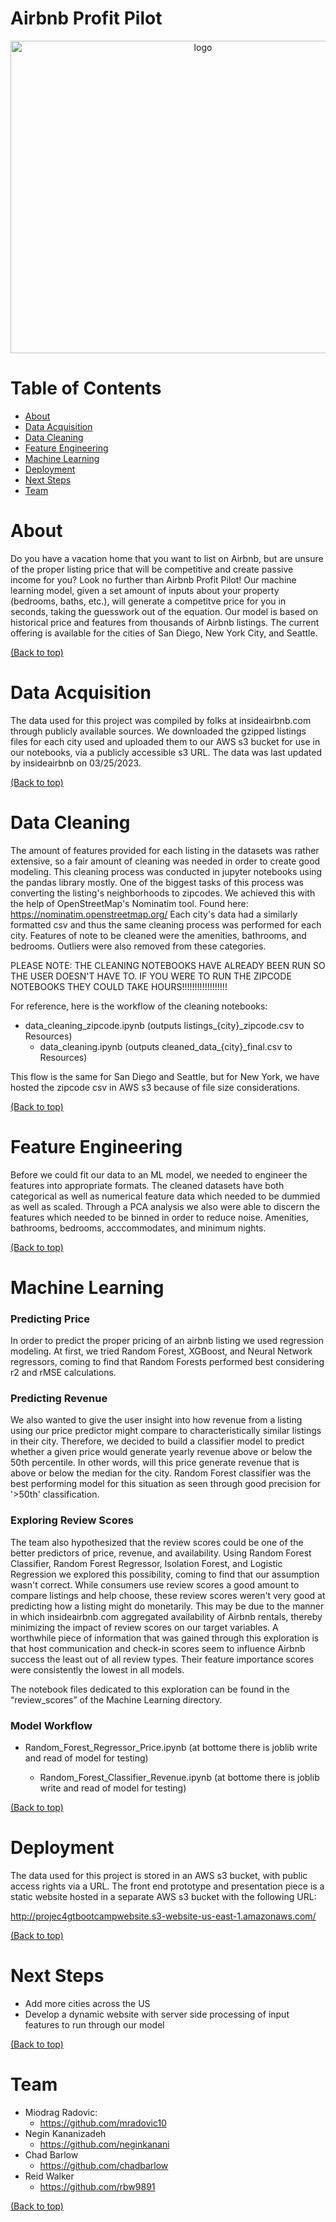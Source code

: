 # Airbnb Profit Pilot

<p align="center">
  <img src="https://projec4gtbootcampwebsite.s3.amazonaws.com/assets/img/logo.png" alt="logo" width="600" height="500"/>
</p>

# Table of Contents

- [About](#about)
- [Data Acquisition](#dataacquisition)
- [Data Cleaning](#datacleaning)
- [Feature Engineering](#featureengineering)
- [Machine Learning](#machinelearning)
- [Deployment](#deployment)
- [Next Steps](#nextsteps)
- [Team](#team)

# About

Do you have a vacation home that you want to list on Airbnb, but are unsure of the proper
listing price that will be competitive and create passive income for you? Look no further
than Airbnb Profit Pilot! Our machine learning model, given a set amount of inputs about 
your property (bedrooms, baths, etc.), will generate a competitve price for you in seconds,
taking the guesswork out of the equation. Our model is based on historical price and features
from thousands of Airbnb listings. The current offering is available for the cities of San Diego,
New York City, and Seattle.

[(Back to top)](#table-of-contents)

# Data Acquisition

The data used for this project was compiled by folks at insideairbnb.com through publicly available
sources. We downloaded the gzipped listings files for each city used and uploaded them to our AWS s3
bucket for use in our notebooks, via a publicly accessible s3 URL. The data was last updated by 
insideairbnb on 03/25/2023.

[(Back to top)](#table-of-contents)

# Data Cleaning

The amount of features provided for each listing in the datasets was rather extensive, so a fair
amount of cleaning was needed in order to create good modeling. This cleaning process was conducted 
in jupyter notebooks using the pandas library mostly. One of the biggest tasks of this process was 
converting the listing's neighborhoods to zipcodes. We achieved this with the help of OpenStreetMap's
Nominatim tool. Found here: https://nominatim.openstreetmap.org/ Each city's data had a similarly formatted
csv and thus the same cleaning process was performed for each city. Features of note to be cleaned 
were the amenities, bathrooms, and bedrooms. Outliers were also removed from these categories.

PLEASE NOTE: THE CLEANING NOTEBOOKS HAVE ALREADY BEEN RUN SO THE USER DOESN'T HAVE TO. 
IF YOU WERE TO RUN THE ZIPCODE NOTEBOOKS THEY COULD TAKE HOURS!!!!!!!!!!!!!!!!!!

For reference, here is the workflow of the cleaning notebooks:
* data_cleaning_zipcode.ipynb (outputs listings_{city}_zipcode.csv to Resources)
    - data_cleaning.ipynb (outputs cleaned_data_{city}_final.csv to Resources)

This flow is the same for San Diego and Seattle, but for New York, we have hosted the zipcode csv
in AWS s3 because of file size considerations.

[(Back to top)](#table-of-contents)

# Feature Engineering

Before we could fit our data to an ML model, we needed to engineer the features into appropriate formats.
The cleaned datasets have both categorical as well as numerical feature data which needed to be dummied
as well as scaled. Through a PCA analysis we also were able to discern the features which needed to be
binned in order to reduce noise. Amenities, bathrooms, bedrooms, acccommodates, and minimum nights.

[(Back to top)](#table-of-contents)

# Machine Learning

### Predicting Price

In order to predict the proper pricing of an airbnb listing we used regression modeling. At first,
we tried Random Forest, XGBoost, and Neural Network regressors, coming to find that Random Forests
performed best considering r2 and rMSE calculations.

### Predicting Revenue

We also wanted to give the user insight into how revenue from a listing using our price predictor
might compare to characteristically similar listings in their city. Therefore, we decided to build 
a classifier model to predict whether a given price would generate yearly revenue above or below the
50th percentile. In other words, will this price generate revenue that is above or below the median
for the city. Random Forest classifier was the best performing model for this situation as seen through 
good precision for '>50th' classification.

### Exploring Review Scores

The team also hypothesized that the review scores could be one of the better predictors of price, revenue,
and availability. Using Random Forest Classifier, Random Forest Regressor, Isolation Forest, and Logistic 
Regression we explored this possibility, coming to find that our assumption wasn't correct. While consumers
use review scores a good amount to compare listings and help choose, these review scores weren't very good
at predicting how a listing might do monetarily. This may be due to the manner in which insideairbnb.com 
aggregated availability of Airbnb rentals, thereby minimizing the impact of review scores on our target variables.
A worthwhile piece of information that was gained through this exploration is that host communication and 
check-in scores seem to influence Airbnb success the least out of all review types. Their feature 
importance scores were consistently the lowest in all models.

The notebook files dedicated to this exploration can be found in the “review_scores” of the Machine Learning directory.

### Model Workflow

* Random_Forest_Regressor_Price.ipynb (at bottome there is joblib write and read of model for testing)

    - Random_Forest_Classifier_Revenue.ipynb (at bottome there is joblib write and read of model for testing)

[(Back to top)](#table-of-contents)

# Deployment

The data used for this project is stored in an AWS s3 bucket, with public access rights via a URL.
The front end prototype and presentation piece is a static website hosted in a separate AWS s3 
bucket with the following URL: 

http://projec4gtbootcampwebsite.s3-website-us-east-1.amazonaws.com/

[(Back to top)](#table-of-contents)

# Next Steps

* Add more cities across the US
* Develop a dynamic website with server side processing of input features to run through our model

[(Back to top)](#table-of-contents)

# Team

* Miodrag Radovic:
    - https://github.com/mradovic10
* Negin Kananizadeh
    - https://github.com/neginkanani
* Chad Barlow
    - https://github.com/chadbarlow
* Reid Walker
    - https://github.com/rbw9891
    
[(Back to top)](#table-of-contents)